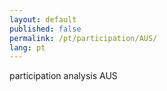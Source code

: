 ```yaml
---
layout: default
published: false
permalink: /pt/participation/AUS/
lang: pt
---
```


participation analysis AUS
